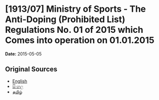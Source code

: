 # [1913/07] Ministry of Sports - The Anti-Doping (Prohibited List) Regulations No. 01 of 2015 which Comes into operation on 01.01.2015

**Date:** 2015-05-05

## Original Sources

- [English](https://documents.gov.lk/view/extra-gazettes/2015/5/1913-07_E.pdf)
- [සිංහල](https://documents.gov.lk/view/extra-gazettes/2015/5/1913-07_S.pdf)
- [தமிழ்](https://documents.gov.lk/view/extra-gazettes/2015/5/1913-07_T.pdf)
